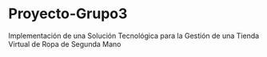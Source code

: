 # Proyecto-Grupo3
Implementación de una Solución Tecnológica para la Gestión de una Tienda Virtual de Ropa de Segunda Mano
